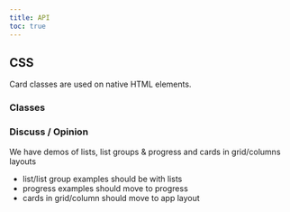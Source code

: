 ```yaml
---
title: API
toc: true
---
```


## CSS

Card classes are used on native HTML elements.

### Classes

<DocComponentApi component="ClrCard" item="css" />

### Discuss / Opinion

We have demos of lists, list groups & progress and cards in grid/columns layouts

- list/list group examples should be with lists
- progress examples should move to progress
- cards in grid/column should move to app layout
